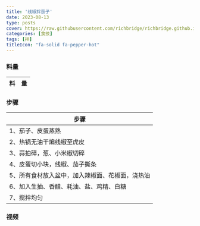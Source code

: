 ```yaml
---
title: '线椒拌茄子'
date: 2023-08-13
type: posts
cover: https://raw.githubusercontent.com/richbridge/richbridge.github.io/master/thumbnail/食技.jpg
categories: [食技]
tags: [拌]
titleIcon: "fa-solid fa-pepper-hot"
---
```

<!--more-->
### 料量
|料|量|
|---|---|

### 步骤

|步骤|
|---|
|1、茄子、皮蛋蒸熟|
|2、热锅无油干煸线椒至虎皮|
|3、蒜拍碎，葱、小米椒切碎|
|4、皮蛋切小块，线椒、茄子撕条|
|5、所有食材放入盆中，加入辣椒面、花椒面，浇热油|
|6、加入生抽、香醋、耗油、盐、鸡精、白糖|
|7、搅拌均匀|

### 视频